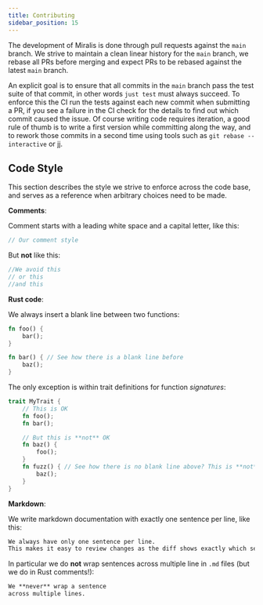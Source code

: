 ```yaml
---
title: Contributing
sidebar_position: 15
---
```


The development of Miralis is done through pull requests against the `main` branch.
We strive to maintain a clean linear history for the `main` branch, we rebase all PRs before merging and expect PRs to be rebased against the latest `main` branch.

An explicit goal is to ensure that all commits in the `main` branch pass the test suite of that commit, in other words `just test` must always succeed.
To enforce this the CI run the tests against each new commit when submitting a PR, if you see a failure in the CI check for the details to find out which commit caused the issue.
Of course writing code requires iteration, a good rule of thumb is to write a first version while committing along the way, and to rework those commits in a second time using tools such as `git rebase --interactive` or [jj](https://steveklabnik.github.io/jujutsu-tutorial/).

## Code Style

This section describes the style we strive to enforce across the code base, and serves as a reference when arbitrary choices need to be made.

**Comments**:

Comment starts with a leading white space and a capital letter, like this:

```rs
// Our comment style
```

But **not** like this:

```rs
//We avoid this
// or this
//and this
```

**Rust code**:

We always insert a blank line between two functions:

```rs
fn foo() {
    bar();
}

fn bar() { // See how there is a blank line before
    baz();
}
```

The only exception is within trait definitions for function _signatures_:

```rs
trait MyTrait {
    // This is OK
    fn foo();
    fn bar();

    // But this is **not** OK
    fn baz() {
        foo();
    }
    fn fuzz() { // See how there is no blank line above? This is **not** OK
        baz();
    }
}
```

**Markdown**:

We write markdown documentation with exactly one sentence per line, like this:

```md
We always have only one sentence per line.
This makes it easy to review changes as the diff shows exactly which sentences changed.
```

In particular we do **not** wrap sentences across multiple line in `.md` files (but we do in Rust comments!):

```md
We **never** wrap a sentence
across multiple lines.
```
